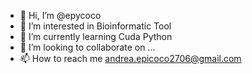 - 👋 Hi, I’m @epycoco
- 👀 I’m interested in Bioinformatic Tool
- 🌱 I’m currently learning Cuda Python
- 💞️ I’m looking to collaborate on ...
- 📫 How to reach me andrea.epicoco2706@gmail.com


<!---
epycoco/epycoco is a ✨ special ✨ repository because its `README.md` (this file) appears on your GitHub profile.
You can click the Preview link to take a look at your changes.
--->
